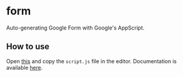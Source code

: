 # form
Auto-generating Google Form with Google's AppScript.

## How to use
Open [this](https://script.google.com) and copy the `script.js` file in the editor. Documentation is available [here](https://developers.google.com/apps-script/reference/forms).
